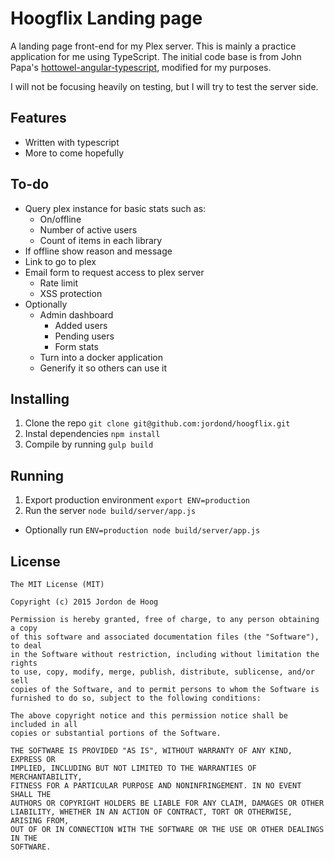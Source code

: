 # Hoogflix Landing page

A landing page front-end for my Plex server.  This is mainly a practice application for me using TypeScript.
The initial code base is from John Papa's [hottowel-angular-typescript](https://github.com/johnpapa/hottowel-angular-typescript), modified for my purposes.

I will not be focusing heavily on testing, but I will try to test the server side.

## Features

- Written with typescript
- More to come hopefully

## To-do

- Query plex instance for basic stats such as:
  - On/offline
  - Number of active users
  - Count of items in each library
- If offline show reason and message
- Link to go to plex
- Email form to request access to plex server
  - Rate limit
  - XSS protection
- Optionally
  - Admin dashboard
    - Added users
    - Pending users
    - Form stats
  - Turn into a docker application
  - Generify it so others can use it

## Installing

1. Clone the repo `git clone git@github.com:jordond/hoogflix.git`
2. Instal dependencies `npm install`
3. Compile by running `gulp build`

## Running

1. Export production environment `export ENV=production`
2. Run the server `node build/server/app.js`
  - Optionally run `ENV=production node build/server/app.js`

## License

```
The MIT License (MIT)

Copyright (c) 2015 Jordon de Hoog

Permission is hereby granted, free of charge, to any person obtaining a copy
of this software and associated documentation files (the "Software"), to deal
in the Software without restriction, including without limitation the rights
to use, copy, modify, merge, publish, distribute, sublicense, and/or sell
copies of the Software, and to permit persons to whom the Software is
furnished to do so, subject to the following conditions:

The above copyright notice and this permission notice shall be included in all
copies or substantial portions of the Software.

THE SOFTWARE IS PROVIDED "AS IS", WITHOUT WARRANTY OF ANY KIND, EXPRESS OR
IMPLIED, INCLUDING BUT NOT LIMITED TO THE WARRANTIES OF MERCHANTABILITY,
FITNESS FOR A PARTICULAR PURPOSE AND NONINFRINGEMENT. IN NO EVENT SHALL THE
AUTHORS OR COPYRIGHT HOLDERS BE LIABLE FOR ANY CLAIM, DAMAGES OR OTHER
LIABILITY, WHETHER IN AN ACTION OF CONTRACT, TORT OR OTHERWISE, ARISING FROM,
OUT OF OR IN CONNECTION WITH THE SOFTWARE OR THE USE OR OTHER DEALINGS IN THE
SOFTWARE.
```